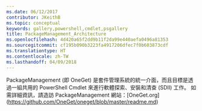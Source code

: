 ```yaml
---
ms.date: 06/12/2017
contributor: JKeithB
ms.topic: conceptual
keywords: gallery,powershell,cmdlet,psgallery
title: PackageManagement_Architecture
ms.openlocfilehash: 4d420a65f2dd9b11f2da99e440aefa0496a81353
ms.sourcegitcommit: cf195b090b3223fa4917206dfec7f0b603873cdf
ms.translationtype: HT
ms.contentlocale: zh-TW
ms.lasthandoff: 04/09/2018
---
```

PackageManagement (即  OneGet) 是套件管理系統的統一介面，而且目標是透過一組共用的 PowerShell Cmdlet 來進行軟體探索、安裝和清查 (SDII) 工作。 如需詳細資訊，請造訪 PackageManagement 網站：[OneGet.org] (https://github.com/OneGet/oneget/blob/master/readme.md)